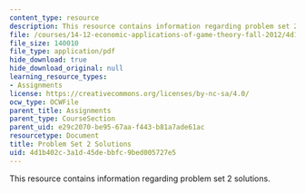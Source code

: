 ```yaml
---
content_type: resource
description: This resource contains information regarding problem set 2 solutions.
file: /courses/14-12-economic-applications-of-game-theory-fall-2012/4d1b402c3a1d45debbfc9bed005727e5_MIT14_12F12_pset2sol.pdf
file_size: 140010
file_type: application/pdf
hide_download: true
hide_download_original: null
learning_resource_types:
- Assignments
license: https://creativecommons.org/licenses/by-nc-sa/4.0/
ocw_type: OCWFile
parent_title: Assignments
parent_type: CourseSection
parent_uid: e29c2070-be95-67aa-f443-b81a7ade61ac
resourcetype: Document
title: Problem Set 2 Solutions
uid: 4d1b402c-3a1d-45de-bbfc-9bed005727e5
---
```

This resource contains information regarding problem set 2 solutions.